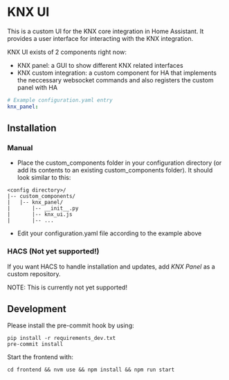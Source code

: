 # KNX UI

This is a custom UI for the KNX core integration in Home Assistant. It provides a user interface for interacting with the
KNX integration.

KNX UI exists of 2 components right now:
* KNX panel: a GUI to show different KNX related interfaces
* KNX custom integration: a custom component for HA that implements the neccessary websocket commands and also registers the custom panel with HA

```yaml
# Example configuration.yaml entry
knx_panel:
```

## Installation

### Manual

- Place the custom_components folder in your configuration directory (or add its contents to an existing custom_components folder). It should look similar to this:

```
<config directory>/
|-- custom_components/
|   |-- knx_panel/
|       |-- __init__.py
|       |-- knx_ui.js
|       |-- ...
```

- Edit your configuration.yaml file according to the example above


### HACS (Not yet supported!)

If you want HACS to handle installation and updates, add _KNX Panel_ as a custom repository.

NOTE: This is currently not yet supported!



## Development

Please install the pre-commit hook by using:

    pip install -r requirements_dev.txt
    pre-commit install

Start the frontend with:

    cd frontend && nvm use && npm install && npm run start